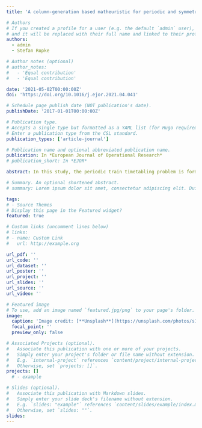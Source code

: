 ```yaml
---
title: 'A column-generation based matheuristic for periodic and symmetric train timetabling with integrated passenger routing'

# Authors
# If you created a profile for a user (e.g. the default `admin` user), write the username (folder name) here
# and it will be replaced with their full name and linked to their profile.
authors:
  - admin
  - Stefan Ropke

# Author notes (optional)
# author_notes:
#   - 'Equal contribution'
#   - 'Equal contribution'

date: '2021-05-02T00:00:00Z'
doi: 'https://doi.org/10.1016/j.ejor.2021.04.041'

# Schedule page publish date (NOT publication's date).
publishDate: '2017-01-01T00:00:00Z'

# Publication type.
# Accepts a single type but formatted as a YAML list (for Hugo requirements).
# Enter a publication type from the CSL standard.
publication_types: ['article-journal']

# Publication name and optional abbreviated publication name.
publication: In *European Journal of Operational Research*
# publication_short: In *EJOR*

abstract: In this study, the periodic train timetabling problem is formulated using a time-space graph formulation that exploits the properties of a symmetric timetable. Three solution methods are proposed and compared where solutions are built by what we define as a dive-and-cut-and-price procedure. An LP relaxed version of the problem with a subset of constraints is solved using column generation where each column corresponds to the train paths of a line. Violated constraints are added by separation and a heuristic process is applied to help to find integer solutions. The passenger travel time is computed based on a solution timetable and Benders’ optimality cuts are generated allowing the method to integrate the routing of the passengers. We propose two large neighborhood search methods where the solution is iteratively destroyed and repaired into a new one and one random iterative method. The problem is tested on the morning rush hour period of the Regional and InterCity train network of Zealand, Denmark. The solution approaches show robust performance in a variety of scenarios, being able to find good quality solutions in terms of travel time and path length relatively fast. The inclusion of the proposed Benders’ cuts provide stronger relaxations to the problem. In addition, the graph formulation covers different real-life constraints and has the potential to easily be extended to accommodate more constraints.

# Summary. An optional shortened abstract.
# summary: Lorem ipsum dolor sit amet, consectetur adipiscing elit. Duis posuere tellus ac convallis placerat. Proin tincidunt magna sed ex sollicitudin condimentum.

tags: 
# - Source Themes
# Display this page in the Featured widget?
featured: true

# Custom links (uncomment lines below)
# links:
# - name: Custom Link
#   url: http://example.org

url_pdf: ''
url_code: ''
url_dataset: ''
url_poster: ''
url_project: ''
url_slides: ''
url_source: ''
url_video: ''

# Featured image
# To use, add an image named `featured.jpg/png` to your page's folder.
image:
  caption: 'Image credit: [**Unsplash**](https://unsplash.com/photos/s1HNMntIv5w)'
  focal_point: ''
  preview_only: false

# Associated Projects (optional).
#   Associate this publication with one or more of your projects.
#   Simply enter your project's folder or file name without extension.
#   E.g. `internal-project` references `content/project/internal-project/index.md`.
#   Otherwise, set `projects: []`.
projects: []
  # - example

# Slides (optional).
#   Associate this publication with Markdown slides.
#   Simply enter your slide deck's filename without extension.
#   E.g. `slides: "example"` references `content/slides/example/index.md`.
#   Otherwise, set `slides: ""`.
slides: 
---
```


<!-- {{% callout note %}}
Click the *Cite* button above to demo the feature to enable visitors to import publication metadata into their reference management software.
{{% /callout %}}

{{% callout note %}}
Create your slides in Markdown - click the *Slides* button to check out the example.
{{% /callout %}}

Add the publication's **full text** or **supplementary notes** here. You can use rich formatting such as including [code, math, and images](https://docs.hugoblox.com/content/writing-markdown-latex/). --!>
